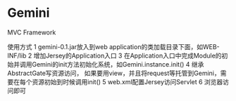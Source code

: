 Gemini
======

MVC Framework

使用方式
1 gemini-0.1.jar放入到web application的类加载目录下面，如WEB-INF/lib
2 增加Jersey的Application入口
3 在Application入口中完成Module的初始并调用Gemini的init方法初始化系统，如Gemini.instance.init()
4 继承AbstractGate写资源访问， 如果要用view，并且将request等托管到Gemini，需要在每个资源初始到时候调用init()
5 web.xml配置Jersey访问Servlet
6 浏览器访问即可
